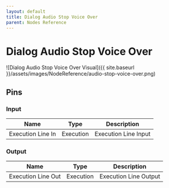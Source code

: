 ```yaml
---
layout: default
title: Dialog Audio Stop Voice Over
parent: Nodes Reference
---
```

# Dialog Audio Stop Voice Over

![Dialog Audio Stop Voice Over Visual]({{ site.baseurl }}/assets/images/NodeReference/audio-stop-voice-over.png)

## Pins

### Input

| Name | Type | Description |
| --- | --- | --- |
| Execution Line In | Execution | Execution Line Input |

### Output

| Name | Type | Description |
| --- | --- | --- |
| Execution Line Out | Execution | Execution Line Output ||